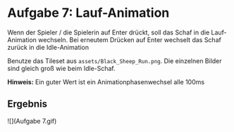 # Aufgabe 7: Lauf-Animation

Wenn der Spieler / die Spielerin auf Enter drückt, soll das Schaf in die Lauf-Animation wechseln. Bei erneutem Drücken auf Enter wechselt das Schaf zurück in die Idle-Animation

Benutze das Tileset aus `assets/Black_Sheep_Run.png`. Die einzelnen Bilder sind gleich groß wie beim Idle-Schaf.

**Hinweis:** Ein guter Wert ist ein Animationphasenwechsel alle 100ms

## Ergebnis

![](Aufgabe 7.gif)